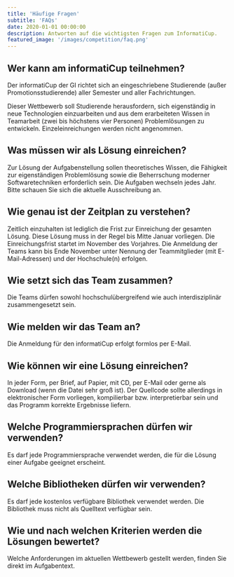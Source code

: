 ```yaml
---
title: 'Häufige Fragen'
subtitle: 'FAQs'
date: 2020-01-01 00:00:00
description: Antworten auf die wichtigsten Fragen zum InformatiCup.
featured_image: '/images/competition/faq.png'
---
```


## Wer kann am informatiCup teilnehmen? ##

Der informatiCup der GI richtet sich an eingeschriebene Studierende (außer Promotionsstudierende) aller Semester und aller Fachrichtungen.

Dieser Wettbewerb soll Studierende herausfordern, sich eigenständig in neue Technologien einzuarbeiten und aus dem erarbeiteten Wissen in Teamarbeit (zwei bis höchstens vier Personen) Problemlösungen zu entwickeln. Einzeleinreichungen werden nicht angenommen.

## Was müssen wir als Lösung einreichen? ##

Zur Lösung der Aufgabenstellung sollen theoretisches Wissen, die Fähigkeit zur eigenständigen Problemlösung sowie die Beherrschung moderner Softwaretechniken erforderlich sein. Die Aufgaben wechseln jedes Jahr. Bitte schauen Sie sich die aktuelle Ausschreibung an.

## Wie genau ist der Zeitplan zu verstehen? ##

Zeitlich einzuhalten ist lediglich die Frist zur Einreichung der gesamten Lösung. Diese Lösung muss in der Regel bis Mitte Januar vorliegen. Die Einreichungsfrist startet im November des Vorjahres. Die Anmeldung der Teams kann bis Ende November unter Nennung der Teammitglieder (mit E-Mail-Adressen) und der Hochschule(n) erfolgen.

## Wie setzt sich das Team zusammen? ##

Die Teams dürfen sowohl hochschulübergreifend wie auch interdisziplinär zusammengesetzt sein.

## Wie melden wir das Team an? ##

Die Anmeldung für den informatiCup erfolgt formlos per E-Mail.

## Wie können wir eine Lösung einreichen? ##

In jeder Form, per Brief, auf Papier, mit CD, per E-Mail oder gerne als Download (wenn die Datei sehr groß ist). Der Quellcode sollte allerdings in elektronischer Form vorliegen, kompilierbar bzw. interpretierbar sein und das Programm korrekte Ergebnisse liefern.

## Welche Programmiersprachen dürfen wir verwenden? ##

Es darf jede Programmiersprache verwendet werden, die für die Lösung einer Aufgabe geeignet erscheint.

## Welche Bibliotheken dürfen wir verwenden? ##

Es darf jede kostenlos verfügbare Bibliothek verwendet werden. Die Bibliothek muss nicht als Quelltext verfügbar sein.

## Wie und nach welchen Kriterien werden die Lösungen bewertet? ##

Welche Anforderungen im aktuellen Wettbewerb gestellt werden, finden Sie direkt im Aufgabentext.

